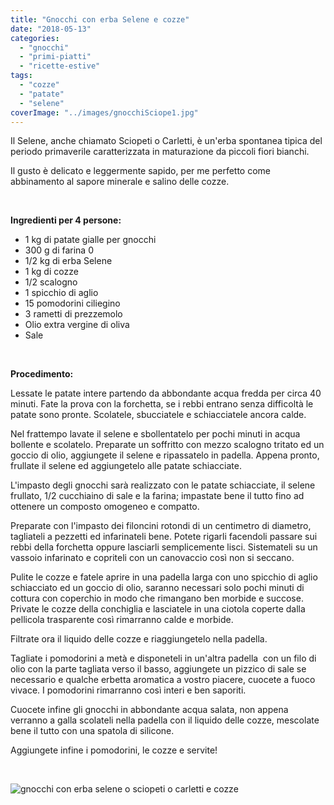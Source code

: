 ```yaml
---
title: "Gnocchi con erba Selene e cozze"
date: "2018-05-13"
categories: 
  - "gnocchi"
  - "primi-piatti"
  - "ricette-estive"
tags: 
  - "cozze"
  - "patate"
  - "selene"
coverImage: "../images/gnocchiSciope1.jpg"
---
```


Il Selene, anche chiamato Sciopeti o Carletti, è un'erba spontanea tipica del periodo primaverile caratterizzata in maturazione da piccoli fiori bianchi.

Il gusto è delicato e leggermente sapido, per me perfetto come abbinamento al sapore minerale e salino delle cozze.

 

**Ingredienti per 4 persone:**

- 1 kg di patate gialle per gnocchi
- 300 g di farina 0
- 1/2 kg di erba Selene
- 1 kg di cozze
- 1/2 scalogno
- 1 spicchio di aglio
- 15 pomodorini ciliegino
- 3 rametti di prezzemolo
- Olio extra vergine di oliva
- Sale

 

**Procedimento:**

Lessate le patate intere partendo da abbondante acqua fredda per circa 40 minuti. Fate la prova con la forchetta, se i rebbi entrano senza difficoltà le patate sono pronte. Scolatele, sbucciatele e schiacciatele ancora calde.

Nel frattempo lavate il selene e sbollentatelo per pochi minuti in acqua bollente e scolatelo. Preparate un soffritto con mezzo scalogno tritato ed un goccio di olio, aggiungete il selene e ripassatelo in padella. Appena pronto, frullate il selene ed aggiungetelo alle patate schiacciate.

L'impasto degli gnocchi sarà realizzato con le patate schiacciate, il selene frullato, 1/2 cucchiaino di sale e la farina; impastate bene il tutto fino ad ottenere un composto omogeneo e compatto.

Preparate con l'impasto dei filoncini rotondi di un centimetro di diametro, tagliateli a pezzetti ed infarinateli bene. Potete rigarli facendoli passare sui rebbi della forchetta oppure lasciarli semplicemente lisci. Sistemateli su un vassoio infarinato e copriteli con un canovaccio così non si seccano.

Pulite le cozze e fatele aprire in una padella larga con uno spicchio di aglio schiacciato ed un goccio di olio, saranno necessari solo pochi minuti di cottura con coperchio in modo che rimangano ben morbide e succose. Private le cozze della conchiglia e lasciatele in una ciotola coperte dalla pellicola trasparente così rimarranno calde e morbide.

Filtrate ora il liquido delle cozze e riaggiungetelo nella padella.

Tagliate i pomodorini a metà e disponeteli in un'altra padella  con un filo di olio con la parte tagliata verso il basso, aggiungete un pizzico di sale se necessario e qualche erbetta aromatica a vostro piacere, cuocete a fuoco vivace. I pomodorini rimarranno così interi e ben saporiti.

Cuocete infine gli gnocchi in abbondante acqua salata, non appena verranno a galla scolateli nella padella con il liquido delle cozze, mescolate bene il tutto con una spatola di silicone.

Aggiungete infine i pomodorini, le cozze e servite!

 

![gnocchi con erba selene o sciopeti o carletti e cozze](https://cucinadalnord.it/wp-content/uploads/2018/05/gnocchiSciope.jpg)
